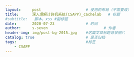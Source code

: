 ```yaml
---
layout:     post   				    # 使用的布局（不需要改）
title:      深入理解计算机系统(CSAPP)_cachelab	# 标题 
#subtitle:   脚本，xss #副标题
date:       2020-07-23 				# 时间
author:     s-seven 						# 作者
header-img: img/post-bg-2015.jpg 	#这篇文章标题背景图片
catalog: true 						# 是否归档
tags:								#标签
    - CSAPP
---
```


